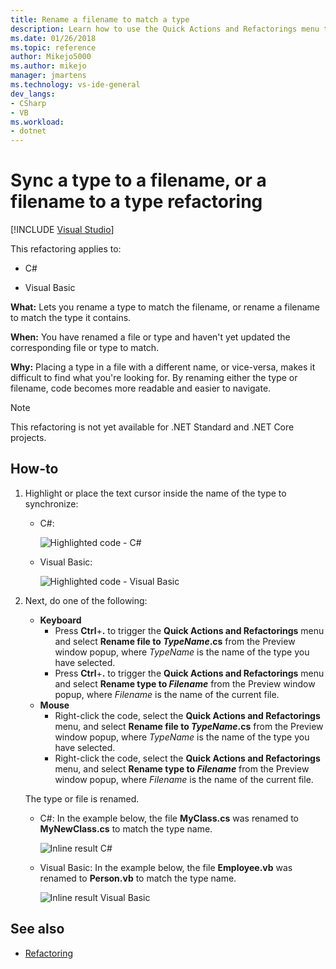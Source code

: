 ```yaml
---
title: Rename a filename to match a type
description: Learn how to use the Quick Actions and Refactorings menu to rename a type to match the filename, or rename a filename to match the type it contains.
ms.date: 01/26/2018
ms.topic: reference
author: Mikejo5000
ms.author: mikejo
manager: jmartens
ms.technology: vs-ide-general
dev_langs:
- CSharp
- VB
ms.workload:
- dotnet
---
```

# Sync a type to a filename, or a filename to a type refactoring

 [!INCLUDE [Visual Studio](~/includes/applies-to-version/vs-windows-only.md)]

This refactoring applies to:

- C#

- Visual Basic

**What:** Lets you rename a type to match the filename, or rename a filename to match the type it contains.

**When:** You have renamed a file or type and haven't yet updated the corresponding file or type to match.

**Why:** Placing a type in a file with a different name, or vice-versa, makes it difficult to find what you're looking for. By renaming either the type or filename, code becomes more readable and easier to navigate.

> [!NOTE]
> This refactoring is not yet available for .NET Standard and .NET Core projects.

## How-to

1. Highlight or place the text cursor inside the name of the type to synchronize:

   - C#:

       ![Highlighted code - C#](media/synctype-highlight-cs.png)

   - Visual Basic:

       ![Highlighted code - Visual Basic](media/synctype-highlight-vb.png)

2. Next, do one of the following:

   - **Keyboard**
      - Press **Ctrl**+**.** to trigger the **Quick Actions and Refactorings** menu and select **Rename file to *TypeName*.cs** from the Preview window popup, where *TypeName* is the name of the type you have selected.
      - Press **Ctrl**+**.** to trigger the **Quick Actions and Refactorings** menu and select **Rename type to _Filename_** from the Preview window popup, where *Filename* is the name of the current file.
   - **Mouse**
      - Right-click the code, select the **Quick Actions and Refactorings** menu, and select **Rename file to *TypeName*.cs** from the Preview window popup, where *TypeName* is the name of the type you have selected.
      - Right-click the code, select the **Quick Actions and Refactorings** menu, and select **Rename type to _Filename_** from the Preview window popup, where *Filename* is the name of the current file.

   The type or file is renamed.

   - C#: In the example below, the file **MyClass.cs** was renamed to **MyNewClass.cs** to match the type name.

       ![Inline result C#](media/synctype-result-cs.png)

   - Visual Basic: In the example below, the file **Employee.vb** was renamed to **Person.vb** to match the type name.

       ![Inline result Visual Basic](media/synctype-result-vb.png)

## See also

- [Refactoring](../refactoring-in-visual-studio.md)
